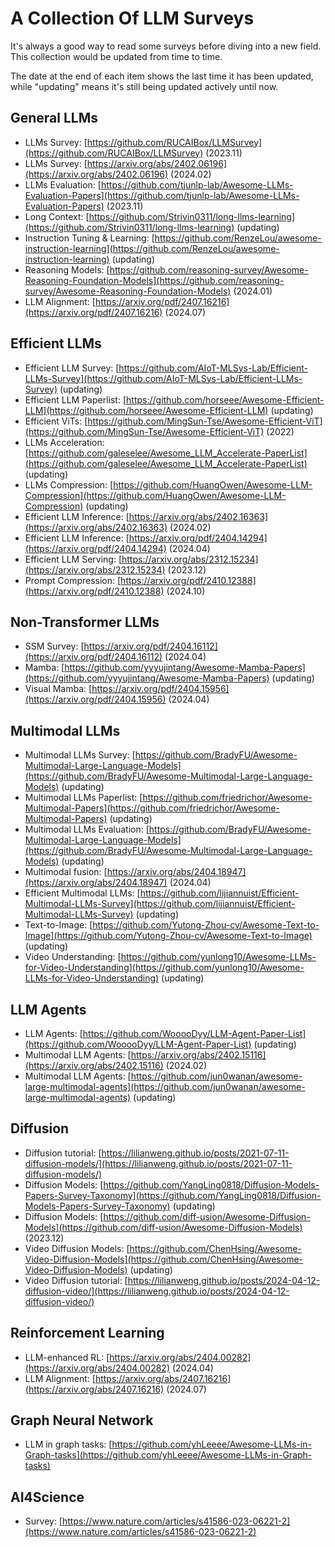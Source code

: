 # A Collection Of LLM Surveys

It's always a good way to read some surveys before diving into a new field. This collection would be updated from time to time.

The date at the end of each item shows the last time it has been updated, while "updating" means it's still being updated actively until now.

General LLMs
------
+ LLMs Survey: [https://github.com/RUCAIBox/LLMSurvey](https://github.com/RUCAIBox/LLMSurvey) (2023.11)   
+ LLMs Survey: [https://arxiv.org/abs/2402.06196](https://arxiv.org/abs/2402.06196) (2024.02)
+ LLMs Evaluation: [https://github.com/tjunlp-lab/Awesome-LLMs-Evaluation-Papers](https://github.com/tjunlp-lab/Awesome-LLMs-Evaluation-Papers) (2023.11)
+ Long Context: [https://github.com/Strivin0311/long-llms-learning](https://github.com/Strivin0311/long-llms-learning) (updating)
+ Instruction Tuning & Learning: [https://github.com/RenzeLou/awesome-instruction-learning](https://github.com/RenzeLou/awesome-instruction-learning) (updating)
+ Reasoning Models: [https://github.com/reasoning-survey/Awesome-Reasoning-Foundation-Models](https://github.com/reasoning-survey/Awesome-Reasoning-Foundation-Models) (2024.01)
+ LLM Alignment: [https://arxiv.org/pdf/2407.16216](https://arxiv.org/pdf/2407.16216) (2024.07)

Efficient LLMs
------
+ Efficient LLM Survey: [https://github.com/AIoT-MLSys-Lab/Efficient-LLMs-Survey](https://github.com/AIoT-MLSys-Lab/Efficient-LLMs-Survey) (updating)
+ Efficient LLM Paperlist: [https://github.com/horseee/Awesome-Efficient-LLM](https://github.com/horseee/Awesome-Efficient-LLM) (updating)
+ Efficient ViTs: [https://github.com/MingSun-Tse/Awesome-Efficient-ViT](https://github.com/MingSun-Tse/Awesome-Efficient-ViT) (2022)
+ LLMs Acceleration: [https://github.com/galeselee/Awesome_LLM_Accelerate-PaperList](https://github.com/galeselee/Awesome_LLM_Accelerate-PaperList) (updating)
+ LLMs Compression: [https://github.com/HuangOwen/Awesome-LLM-Compression](https://github.com/HuangOwen/Awesome-LLM-Compression) (updating)
+ Efficient LLM Inference: [https://arxiv.org/abs/2402.16363](https://arxiv.org/abs/2402.16363) (2024.02)
+ Efficient LLM Inference: [https://arxiv.org/pdf/2404.14294](https://arxiv.org/pdf/2404.14294) (2024.04)
+ Efficient LLM Serving: [https://arxiv.org/abs/2312.15234](https://arxiv.org/abs/2312.15234) (2023.12)
+ Prompt Compression: [https://arxiv.org/pdf/2410.12388](https://arxiv.org/pdf/2410.12388) (2024.10)

Non-Transformer LLMs
---
+ SSM Survey: [https://arxiv.org/pdf/2404.16112](https://arxiv.org/pdf/2404.16112) (2024.04)
+ Mamba: [https://github.com/yyyujintang/Awesome-Mamba-Papers](https://github.com/yyyujintang/Awesome-Mamba-Papers) (updating)
+ Visual Mamba: [https://arxiv.org/pdf/2404.15956](https://arxiv.org/pdf/2404.15956) (2024.04)

Multimodal LLMs
------
+ Multimodal LLMs Survey: [https://github.com/BradyFU/Awesome-Multimodal-Large-Language-Models](https://github.com/BradyFU/Awesome-Multimodal-Large-Language-Models) (updating)
+ Multimodal LLMs Paperlist: [https://github.com/friedrichor/Awesome-Multimodal-Papers](https://github.com/friedrichor/Awesome-Multimodal-Papers) (updating)
+ Multimodal LLMs Evaluation: [https://github.com/BradyFU/Awesome-Multimodal-Large-Language-Models](https://github.com/BradyFU/Awesome-Multimodal-Large-Language-Models) (updating)
+ Multimodal fusion: [https://arxiv.org/abs/2404.18947](https://arxiv.org/abs/2404.18947) (2024.04)
+ Efficient Multimodal LLMs: [https://github.com/lijiannuist/Efficient-Multimodal-LLMs-Survey](https://github.com/lijiannuist/Efficient-Multimodal-LLMs-Survey) (updating)
+ Text-to-Image: [https://github.com/Yutong-Zhou-cv/Awesome-Text-to-Image](https://github.com/Yutong-Zhou-cv/Awesome-Text-to-Image) (updating)
+ Video Understanding: [https://github.com/yunlong10/Awesome-LLMs-for-Video-Understanding](https://github.com/yunlong10/Awesome-LLMs-for-Video-Understanding) (updating)

LLM Agents
------
+ LLM Agents: [https://github.com/WooooDyy/LLM-Agent-Paper-List](https://github.com/WooooDyy/LLM-Agent-Paper-List) (updating)
+ Multimodal LLM Agents: [https://arxiv.org/abs/2402.15116](https://arxiv.org/abs/2402.15116) (2024.02)
+ Multimodal LLM Agents: [https://github.com/jun0wanan/awesome-large-multimodal-agents](https://github.com/jun0wanan/awesome-large-multimodal-agents) (updating)

Diffusion
------
+ Diffusion tutorial: [https://lilianweng.github.io/posts/2021-07-11-diffusion-models/](https://lilianweng.github.io/posts/2021-07-11-diffusion-models/)
+ Diffusion Models: [https://github.com/YangLing0818/Diffusion-Models-Papers-Survey-Taxonomy](https://github.com/YangLing0818/Diffusion-Models-Papers-Survey-Taxonomy) (updating)
+ Diffusion Models: [https://github.com/diff-usion/Awesome-Diffusion-Models](https://github.com/diff-usion/Awesome-Diffusion-Models) (2023.12)
+ Video Diffusion Models: [https://github.com/ChenHsing/Awesome-Video-Diffusion-Models](https://github.com/ChenHsing/Awesome-Video-Diffusion-Models) (updating)
+ Video Diffusion tutorial: [https://lilianweng.github.io/posts/2024-04-12-diffusion-video/](https://lilianweng.github.io/posts/2024-04-12-diffusion-video/)

Reinforcement Learning
------
+ LLM-enhanced RL: [https://arxiv.org/abs/2404.00282](https://arxiv.org/abs/2404.00282) (2024.04)
+ LLM Alignment: [https://arxiv.org/abs/2407.16216](https://arxiv.org/abs/2407.16216) (2024.07)

Graph Neural Network
------
+ LLM in graph tasks: [https://github.com/yhLeeee/Awesome-LLMs-in-Graph-tasks](https://github.com/yhLeeee/Awesome-LLMs-in-Graph-tasks)

AI4Science
------
+ Survey: [https://www.nature.com/articles/s41586-023-06221-2](https://www.nature.com/articles/s41586-023-06221-2)
